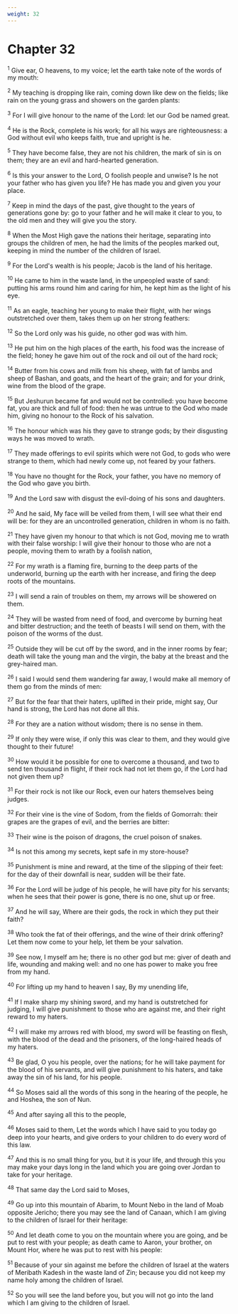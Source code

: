 ```yaml
---
weight: 32
---
```


# Chapter 32

<sup>1</sup> Give ear, O heavens, to my voice; let the earth take note of the words of my mouth: 

<sup>2</sup> My teaching is dropping like rain, coming down like dew on the fields; like rain on the young grass and showers on the garden plants: 

<sup>3</sup> For I will give honour to the name of the Lord: let our God be named great. 

<sup>4</sup> He is the Rock, complete is his work; for all his ways are righteousness: a God without evil who keeps faith, true and upright is he. 

<sup>5</sup> They have become false, they are not his children, the mark of sin is on them; they are an evil and hard-hearted generation. 

<sup>6</sup> Is this your answer to the Lord, O foolish people and unwise? Is he not your father who has given you life? He has made you and given you your place. 

<sup>7</sup> Keep in mind the days of the past, give thought to the years of generations gone by: go to your father and he will make it clear to you, to the old men and they will give you the story. 

<sup>8</sup> When the Most High gave the nations their heritage, separating into groups the children of men, he had the limits of the peoples marked out, keeping in mind the number of the children of Israel. 

<sup>9</sup> For the Lord's wealth is his people; Jacob is the land of his heritage. 

<sup>10</sup> He came to him in the waste land, in the unpeopled waste of sand: putting his arms round him and caring for him, he kept him as the light of his eye. 

<sup>11</sup> As an eagle, teaching her young to make their flight, with her wings outstretched over them, takes them up on her strong feathers: 

<sup>12</sup> So the Lord only was his guide, no other god was with him. 

<sup>13</sup> He put him on the high places of the earth, his food was the increase of the field; honey he gave him out of the rock and oil out of the hard rock; 

<sup>14</sup> Butter from his cows and milk from his sheep, with fat of lambs and sheep of Bashan, and goats, and the heart of the grain; and for your drink, wine from the blood of the grape. 

<sup>15</sup> But Jeshurun became fat and would not be controlled: you have become fat, you are thick and full of food: then he was untrue to the God who made him, giving no honour to the Rock of his salvation. 

<sup>16</sup> The honour which was his they gave to strange gods; by their disgusting ways he was moved to wrath. 

<sup>17</sup> They made offerings to evil spirits which were not God, to gods who were strange to them, which had newly come up, not feared by your fathers. 

<sup>18</sup> You have no thought for the Rock, your father, you have no memory of the God who gave you birth. 

<sup>19</sup> And the Lord saw with disgust the evil-doing of his sons and daughters. 

<sup>20</sup> And he said, My face will be veiled from them, I will see what their end will be: for they are an uncontrolled generation, children in whom is no faith. 

<sup>21</sup> They have given my honour to that which is not God, moving me to wrath with their false worship: I will give their honour to those who are not a people, moving them to wrath by a foolish nation, 

<sup>22</sup> For my wrath is a flaming fire, burning to the deep parts of the underworld, burning up the earth with her increase, and firing the deep roots of the mountains. 

<sup>23</sup> I will send a rain of troubles on them, my arrows will be showered on them. 

<sup>24</sup> They will be wasted from need of food, and overcome by burning heat and bitter destruction; and the teeth of beasts I will send on them, with the poison of the worms of the dust. 

<sup>25</sup> Outside they will be cut off by the sword, and in the inner rooms by fear; death will take the young man and the virgin, the baby at the breast and the grey-haired man. 

<sup>26</sup> I said I would send them wandering far away, I would make all memory of them go from the minds of men: 

<sup>27</sup> But for the fear that their haters, uplifted in their pride, might say, Our hand is strong, the Lord has not done all this. 

<sup>28</sup> For they are a nation without wisdom; there is no sense in them. 

<sup>29</sup> If only they were wise, if only this was clear to them, and they would give thought to their future! 

<sup>30</sup> How would it be possible for one to overcome a thousand, and two to send ten thousand in flight, if their rock had not let them go, if the Lord had not given them up? 

<sup>31</sup> For their rock is not like our Rock, even our haters themselves being judges. 

<sup>32</sup> For their vine is the vine of Sodom, from the fields of Gomorrah: their grapes are the grapes of evil, and the berries are bitter: 

<sup>33</sup> Their wine is the poison of dragons, the cruel poison of snakes. 

<sup>34</sup> Is not this among my secrets, kept safe in my store-house? 

<sup>35</sup> Punishment is mine and reward, at the time of the slipping of their feet: for the day of their downfall is near, sudden will be their fate. 

<sup>36</sup> For the Lord will be judge of his people, he will have pity for his servants; when he sees that their power is gone, there is no one, shut up or free. 

<sup>37</sup> And he will say, Where are their gods, the rock in which they put their faith? 

<sup>38</sup> Who took the fat of their offerings, and the wine of their drink offering? Let them now come to your help, let them be your salvation. 

<sup>39</sup> See now, I myself am he; there is no other god but me: giver of death and life, wounding and making well: and no one has power to make you free from my hand. 

<sup>40</sup> For lifting up my hand to heaven I say, By my unending life, 

<sup>41</sup> If I make sharp my shining sword, and my hand is outstretched for judging, I will give punishment to those who are against me, and their right reward to my haters. 

<sup>42</sup> I will make my arrows red with blood, my sword will be feasting on flesh, with the blood of the dead and the prisoners, of the long-haired heads of my haters. 

<sup>43</sup> Be glad, O you his people, over the nations; for he will take payment for the blood of his servants, and will give punishment to his haters, and take away the sin of his land, for his people. 

<sup>44</sup> So Moses said all the words of this song in the hearing of the people, he and Hoshea, the son of Nun. 

<sup>45</sup> And after saying all this to the people, 

<sup>46</sup> Moses said to them, Let the words which I have said to you today go deep into your hearts, and give orders to your children to do every word of this law. 

<sup>47</sup> And this is no small thing for you, but it is your life, and through this you may make your days long in the land which you are going over Jordan to take for your heritage. 

<sup>48</sup> That same day the Lord said to Moses, 

<sup>49</sup> Go up into this mountain of Abarim, to Mount Nebo in the land of Moab opposite Jericho; there you may see the land of Canaan, which I am giving to the children of Israel for their heritage: 

<sup>50</sup> And let death come to you on the mountain where you are going, and be put to rest with your people; as death came to Aaron, your brother, on Mount Hor, where he was put to rest with his people: 

<sup>51</sup> Because of your sin against me before the children of Israel at the waters of Meribath Kadesh in the waste land of Zin; because you did not keep my name holy among the children of Israel. 

<sup>52</sup> So you will see the land before you, but you will not go into the land which I am giving to the children of Israel. 


